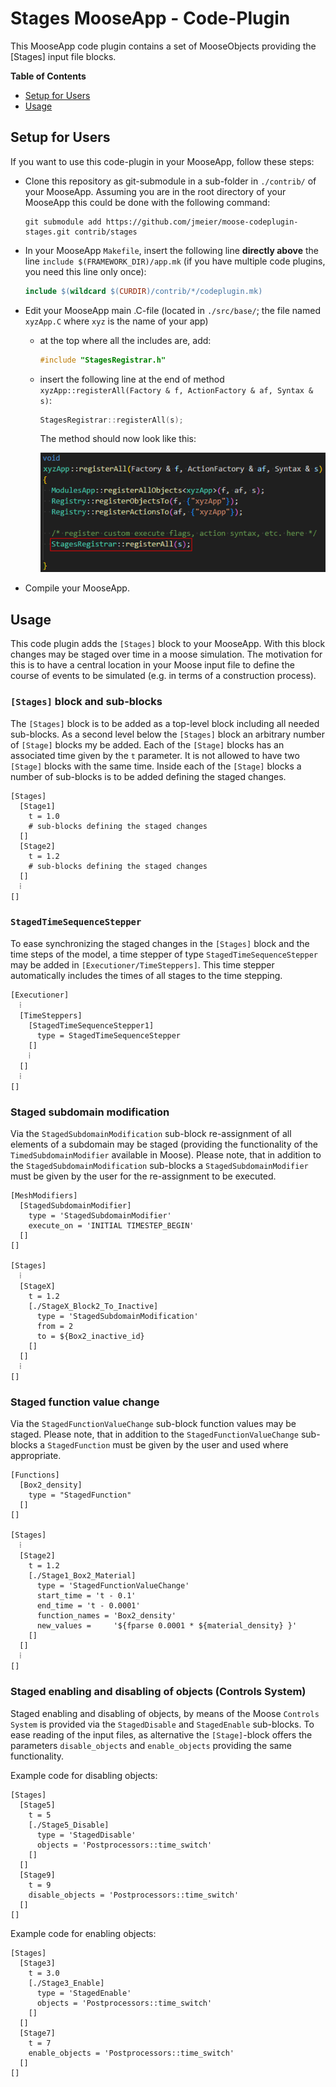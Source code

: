 # Stages MooseApp - Code-Plugin

This MooseApp code plugin contains a set of MooseObjects providing the [Stages] input file blocks.

**Table of Contents** <a name="toc"></a>
- [Setup for Users](#setup)
- [Usage](#usage)

## Setup for Users <a name="setup"></a>

If you want to use this code-plugin in your MooseApp, follow these steps:

- Clone this repository as git-submodule in a sub-folder in `./contrib/` of your MooseApp.
    Assuming you are in the root directory of your MooseApp this could be done with the following command:
  ```shell
  git submodule add https://github.com/jmeier/moose-codeplugin-stages.git contrib/stages
  ```
- In your MooseApp `Makefile`, insert the following line **directly above** the line `include $(FRAMEWORK_DIR)/app.mk` (if you have multiple code plugins, you need this line only once):
  ```MAKEFILE
  include $(wildcard $(CURDIR)/contrib/*/codeplugin.mk)
  ```

- Edit your MooseApp main .C-file (located in `./src/base/`; the file named `xyzApp.C` where `xyz` is the name of your app)
  - at the top where all the includes are, add:
    ```C++
    #include "StagesRegistrar.h"
    ```
  - insert the following line at the end of method `xyzApp::registerAll(Factory & f, ActionFactory & af, Syntax & s)`:
    ```C++
    StagesRegistrar::registerAll(s);
    ```

    The method should now look like this:

    ![install.png](img/install.png)


- Compile your MooseApp.

## Usage <a name="usage"></a>

This code plugin adds the `[Stages]` block to your MooseApp. With this block
changes may be staged over time in a moose simulation. The motivation for this
is to have a central location in your Moose input file to define the course of
events to be simulated (e.g. in terms of a construction process).

### `[Stages]` block and sub-blocks

The `[Stages]` block is to be added as a top-level block including all needed
sub-blocks. As a second level below the `[Stages]` block an arbitrary number
of `[Stage]` blocks my be added. Each of the `[Stage]` blocks has an associated
time given by the `t` parameter. It is not allowed to have two `[Stage]` blocks
with the same time. Inside each of the `[Stage]` blocks a number of sub-blocks
is to be added defining the staged changes.

```
[Stages]
  [Stage1]
    t = 1.0
    # sub-blocks defining the staged changes
  []
  [Stage2]
    t = 1.2
    # sub-blocks defining the staged changes
  []
  ⁞
[]
```

### `StagedTimeSequenceStepper`

To ease synchronizing the staged changes in the `[Stages]` block and the
time steps of the model, a time stepper of type `StagedTimeSequenceStepper`
may be added in `[Executioner/TimeSteppers]`. This time stepper automatically
includes the times of all stages to the time stepping.

```
[Executioner]
  ⁞
  [TimeSteppers]
    [StagedTimeSequenceStepper1]
      type = StagedTimeSequenceStepper
    []
    ⁞
  []
  ⁞
[]
```

### Staged subdomain modification

Via the `StagedSubdomainModification` sub-block re-assignment of all elements
of a subdomain may be staged (providing the functionality of the
`TimedSubdomainModifier` available in Moose). Please note, that in addition to
the `StagedSubdomainModification` sub-blocks a `StagedSubdomainModifier` must
be given by the user for the re-assignment to be executed.

```
[MeshModifiers]
  [StagedSubdomainModifier]
    type = 'StagedSubdomainModifier'
    execute_on = 'INITIAL TIMESTEP_BEGIN'
  []
[]

[Stages]
  ⁞
  [StageX]
    t = 1.2
    [./StageX_Block2_To_Inactive]
      type = 'StagedSubdomainModification'
      from = 2
      to = ${Box2_inactive_id}
    []
  []
  ⁞
[]
```

### Staged function value change

Via the `StagedFunctionValueChange` sub-block function values may be staged.
Please note, that in addition to the `StagedFunctionValueChange` sub-blocks a `StagedFunction` must be given by the user and used where appropriate.

```
[Functions]
  [Box2_density]
    type = "StagedFunction"
  []
[]

[Stages]
  ⁞
  [Stage2]
    t = 1.2
    [./Stage1_Box2_Material]
      type = 'StagedFunctionValueChange'
      start_time = 't - 0.1'
      end_time = 't - 0.0001'
      function_names = 'Box2_density'
      new_values =     '${fparse 0.0001 * ${material_density} }'
    []
  []
  ⁞
[]
```

### Staged enabling and disabling of objects (Controls System)

Staged enabling and disabling of objects, by means of the Moose
`Controls System` is provided via the `StagedDisable` and `StagedEnable`
sub-blocks.
To ease reading of the input files, as alternative the `[Stage]`-block
offers the parameters `disable_objects` and `enable_objects` providing
the same functionality.

Example code for disabling objects:
```
[Stages]
  [Stage5]
    t = 5
    [./Stage5_Disable]
      type = 'StagedDisable'
      objects = 'Postprocessors::time_switch'
    []
  []
  [Stage9]
    t = 9
    disable_objects = 'Postprocessors::time_switch'
  []
[]
```

Example code for enabling objects:
```
[Stages]
  [Stage3]
    t = 3.0
    [./Stage3_Enable]
      type = 'StagedEnable'
      objects = 'Postprocessors::time_switch'
    []
  []
  [Stage7]
    t = 7
    enable_objects = 'Postprocessors::time_switch'
  []
[]
```
